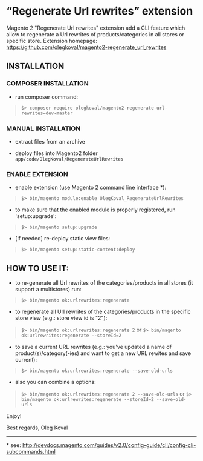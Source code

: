 “Regenerate Url rewrites” extension
=====================
Magento 2 "Regenerate Url rewrites" extension add a CLI feature which allow to regenerate a Url rewrites of products/categories in all stores or specific store.
Extension homepage: https://github.com/olegkoval/magento2-regenerate_url_rewrites

## INSTALLATION

### COMPOSER INSTALLATION
* run composer command:
>`$> composer require olegkoval/magento2-regenerate-url-rewrites=dev-master`

### MANUAL INSTALLATION
* extract files from an archive

* deploy files into Magento2 folder `app/code/OlegKoval/RegenerateUrlRewrites`

### ENABLE EXTENSION
* enable extension (use Magento 2 command line interface *):
>`$> bin/magento module:enable OlegKoval_RegenerateUrlRewrites`

* to make sure that the enabled module is properly registered, run 'setup:upgrade':
>`$> bin/magento setup:upgrade`

* [if needed] re-deploy static view files:
>`$> bin/magento setup:static-content:deploy`


## HOW TO USE IT:
* to re-generate all Url rewrites of the categories/products in all stores (it support a multistores) run:
>`$> bin/magento ok:urlrewrites:regenerate`

* to regenerate all Url rewrites of the categories/products in the specific store view (e.g.: store view id is "2"):
>`$> bin/magento ok:urlrewrites:regenerate 2`
or
>`$> bin/magento ok:urlrewrites:regenerate --storeId=2`

* to save a current URL rewrites (e.g.: you've updated a name of product(s)/category(-ies) and want to get a new URL rewites and save current):
>`$> bin/magento ok:urlrewrites:regenerate --save-old-urls`

* also you can combine a options:
>`$> bin/magento ok:urlrewrites:regenerate 2 --save-old-urls`
or
>`$> bin/magento ok:urlrewrites:regenerate --storeId=2 --save-old-urls`

Enjoy!

Best regards,
Oleg Koval

-------------
\* see: http://devdocs.magento.com/guides/v2.0/config-guide/cli/config-cli-subcommands.html
